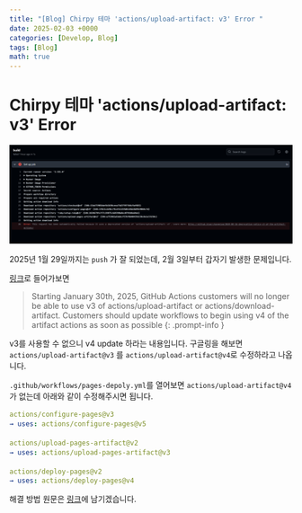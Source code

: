 ```yaml
---
title: "[Blog] Chirpy 테마 'actions/upload-artifact: v3' Error "
date: 2025-02-03 +0000
categories: [Develop, Blog]
tags: [Blog]
math: true
---
```


# Chirpy 테마 'actions/upload-artifact: v3' Error

![Desktop View](/assets/img/Blog/blog1.png)

2025년 1월 29일까지는 `push` 가 잘 되었는데, 2월 3일부터 갑자기 발생한 문제입니다.

[링크](https://github.blog/changelog/2024-04-16-deprecation-notice-v3-of-the-artifact-actions/)로 들어가보면

> Starting January 30th, 2025, GitHub Actions customers will no longer be able to use v3 of actions/upload-artifact or actions/download-artifact. Customers should update workflows to begin using v4 of the artifact actions as soon as possible
{: .prompt-info }

v3를 사용할 수 없으니 v4 update 하라는 내용입니다. 구글링을 해보면 `actions/upload-artifact@v3` 를 `actions/upload-artifact@v4`로 수정하라고 나옵니다.

`.github/workflows/pages-depoly.yml`를 열어보면 `actions/upload-artifact@v4`가 없는데 아래와 같이 수정해주시면 됩니다.

```yaml
actions/configure-pages@v3 
→ uses: actions/configure-pages@v5 

actions/upload-pages-artifact@v2
→ uses: actions/upload-pages-artifact@v3

actions/deploy-pages@v2
→ uses: actions/deploy-pages@v4
```

해결 방법 원문은 [링크](https://discourse.gohugo.io/t/build-failed-because-it-uses-a-deprecated-version-of-actions-upload-artifact-v3/53335)에 남기겠습니다.